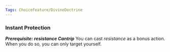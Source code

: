 ```yaml
---
Tags: ChoiceFeature/DivineDoctrine
---
```

### Instant Protection
***Prerequisite: resistance Cantrip***
You can cast *resistance* as a bonus action. When you do so, you can only target yourself.
